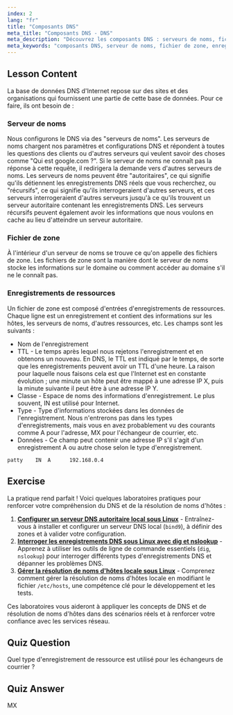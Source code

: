 ```yaml
---
index: 2
lang: "fr"
title: "Composants DNS"
meta_title: "Composants DNS - DNS"
meta_description: "Découvrez les composants DNS : serveurs de noms, fichiers de zone et enregistrements de ressources. Comprenez comment fonctionne le DNS pour les débutants. Commencez votre parcours de mise en réseau Linux !"
meta_keywords: "composants DNS, serveur de noms, fichier de zone, enregistrements de ressources, tutoriel DNS, mise en réseau Linux, guide du débutant"
---
```


## Lesson Content

La base de données DNS d'Internet repose sur des sites et des organisations qui fournissent une partie de cette base de données. Pour ce faire, ils ont besoin de :

### Serveur de noms

Nous configurons le DNS via des "serveurs de noms". Les serveurs de noms chargent nos paramètres et configurations DNS et répondent à toutes les questions des clients ou d'autres serveurs qui veulent savoir des choses comme "Qui est google.com ?". Si le serveur de noms ne connaît pas la réponse à cette requête, il redirigera la demande vers d'autres serveurs de noms. Les serveurs de noms peuvent être "autoritaires", ce qui signifie qu'ils détiennent les enregistrements DNS réels que vous recherchez, ou "récursifs", ce qui signifie qu'ils interrogeraient d'autres serveurs, et ces serveurs interrogeraient d'autres serveurs jusqu'à ce qu'ils trouvent un serveur autoritaire contenant les enregistrements DNS. Les serveurs récursifs peuvent également avoir les informations que nous voulons en cache au lieu d'atteindre un serveur autoritaire.

### Fichier de zone

À l'intérieur d'un serveur de noms se trouve ce qu'on appelle des fichiers de zone. Les fichiers de zone sont la manière dont le serveur de noms stocke les informations sur le domaine ou comment accéder au domaine s'il ne le connaît pas.

### Enregistrements de ressources

Un fichier de zone est composé d'entrées d'enregistrements de ressources. Chaque ligne est un enregistrement et contient des informations sur les hôtes, les serveurs de noms, d'autres ressources, etc. Les champs sont les suivants :

- Nom de l'enregistrement
- TTL - Le temps après lequel nous rejetons l'enregistrement et en obtenons un nouveau. En DNS, le TTL est indiqué par le temps, de sorte que les enregistrements peuvent avoir un TTL d'une heure. La raison pour laquelle nous faisons cela est que l'Internet est en constante évolution ; une minute un hôte peut être mappé à une adresse IP X, puis la minute suivante il peut être à une adresse IP Y.
- Classe - Espace de noms des informations d'enregistrement. Le plus souvent, IN est utilisé pour Internet.
- Type - Type d'informations stockées dans les données de l'enregistrement. Nous n'entrerons pas dans les types d'enregistrements, mais vous en avez probablement vu des courants comme A pour l'adresse, MX pour l'échangeur de courrier, etc.
- Données - Ce champ peut contenir une adresse IP s'il s'agit d'un enregistrement A ou autre chose selon le type d'enregistrement.

```plaintext
patty    IN  A      192.168.0.4
```

## Exercise

La pratique rend parfait ! Voici quelques laboratoires pratiques pour renforcer votre compréhension du DNS et de la résolution de noms d'hôtes :

1. **[Configurer un serveur DNS autoritaire local sous Linux](https://labex.io/fr/labs/linux-set-up-a-local-authoritative-dns-server-on-linux-592803)** - Entraînez-vous à installer et configurer un serveur DNS local (`bind9`), à définir des zones et à valider votre configuration.
2. **[Interroger les enregistrements DNS sous Linux avec dig et nslookup](https://labex.io/fr/labs/linux-query-dns-records-in-linux-with-dig-and-nslookup-592796)** - Apprenez à utiliser les outils de ligne de commande essentiels (`dig`, `nslookup`) pour interroger différents types d'enregistrements DNS et dépanner les problèmes DNS.
3. **[Gérer la résolution de noms d'hôtes locale sous Linux](https://labex.io/fr/labs/linux-manage-local-hostname-resolution-in-linux-592792)** - Comprenez comment gérer la résolution de noms d'hôtes locale en modifiant le fichier `/etc/hosts`, une compétence clé pour le développement et les tests.

Ces laboratoires vous aideront à appliquer les concepts de DNS et de résolution de noms d'hôtes dans des scénarios réels et à renforcer votre confiance avec les services réseau.

## Quiz Question

Quel type d'enregistrement de ressource est utilisé pour les échangeurs de courrier ?

## Quiz Answer

MX
